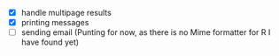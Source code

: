 - [x] handle multipage results
- [x] printing messages
- [ ] sending email (Punting for now, as there is no Mime formatter for R I have found yet)
